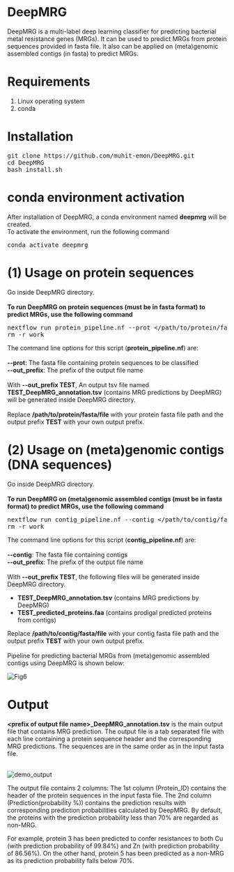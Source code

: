 # DeepMRG
DeepMRG is a multi-label deep learning classifier for predicting bacterial metal resistance genes (MRGs). It can be used to predict MRGs from protein sequences provided in fasta file. It also can be applied on (meta)genomic assembled contigs (in fasta) to predict MRGs.
# Requirements
<ol>
  <li>Linux operating system</li>
  <li>conda</li>
</ol>

# Installation
<pre>
git clone https://<i></i>github.com/muhit-emon/DeepMRG.git
cd DeepMRG
bash install.sh
</pre>
# conda environment activation
After installation of DeepMRG, a conda environment named <b>deepmrg</b> will be created.<br>
To activate the environment, run the following command <br>
<pre>
conda activate deepmrg
</pre>
# (1) Usage on protein sequences
Go inside DeepMRG directory. <br> <br>
<b>To run DeepMRG on protein sequences (must be in fasta format) to predict MRGs, use the following command</b> <br>
<pre>
nextflow run protein_pipeline.nf --prot &lt/path/to/protein/fasta/file&gt --out_prefix &ltprefix of output file name&gt
rm -r work
</pre>
The command line options for this script (<b>protein_pipeline.nf</b>) are: <br><br>
<b>--prot</b>: The fasta file containing protein sequences to be classified <br>
<b>--out_prefix</b>: The prefix of the output file name <br><br>
With <b>--out_prefix TEST</b>, An output tsv file named <b>TEST_DeepMRG_annotation.tsv</b> (contains MRG predictions by DeepMRG) will be generated inside DeepMRG directory. <br><br>
Replace <b>/path/to/protein/fasta/file</b> with your protein fasta file path and the output prefix <b>TEST</b> with your own output prefix.
# (2) Usage on (meta)genomic contigs (DNA sequences)
Go inside DeepMRG directory. <br> <br>
<b>To run DeepMRG on (meta)genomic assembled contigs (must be in fasta format) to predict MRGs, use the following command</b> <br>
<pre>
nextflow run contig_pipeline.nf --contig &lt/path/to/contig/fasta/file&gt --out_prefix &ltprefix of output file name&gt
rm -r work
</pre>
The command line options for this script (<b>contig_pipeline.nf</b>) are: <br><br>
<b>--contig</b>: The fasta file containing contigs <br>
<b>--out_prefix</b>: The prefix of the output file name <br><br>
With <b>--out_prefix TEST</b>, the following files will be generated inside DeepMRG directory.

<ul>
  <li><b>TEST_DeepMRG_annotation.tsv</b> (contains MRG predictions by DeepMRG)</li>
  <li><b>TEST_predicted_proteins.faa</b> (contains prodigal predicted proteins from contigs)</li>
</ul>

Replace <b>/path/to/contig/fasta/file</b> with your contig fasta file path and the output prefix <b>TEST</b> with your own output prefix. <br><br>
Pipeline for predicting bacterial MRGs from (meta)genomic assembled contigs using DeepMRG is shown below:

![Fig6](https://drive.google.com/uc?export=view&id=1Nph1cXD6rJN0VSrwdKKpTVfUisx0rB6H)

# Output
<b>&lt;prefix of output file name&gt;_DeepMRG_annotation.tsv</b> is the main output file that contains MRG prediction. The output file is a tab separated file with each line containing a protein sequence header and the corresponding MRG predictions. The sequences are in the same order as in the input fasta file. <br><br>

![demo_output](https://drive.google.com/uc?export=view&id=1-pw5s0s6-eZwOe8OZ-woVWkd6kLqmNMM)

The output file contains 2 columns:
The 1st  column (Protein_ID) contains the header of the protein sequences in the input fasta file.
The 2nd column (Prediction(probability %)) contains the prediction results with corresponding prediction probabilities calculated by DeepMRG. By default, the proteins with the prediction probability less than 70% are regarded as non-MRG.

For example, protein 3 has been predicted to confer resistances to both Cu (with prediction probability of 99.84%) and Zn (with prediction probability of 86.56%). On the other hand, protein 5 has been predicted as a non-MRG as its prediction probability falls below 70%.
